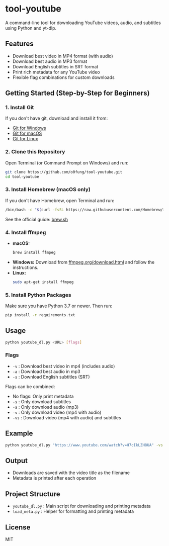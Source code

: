 # tool-youtube

A command-line tool for downloading YouTube videos, audio, and subtitles using Python and yt-dlp.

## Features
- Download best video in MP4 format (with audio)
- Download best audio in MP3 format
- Download English subtitles in SRT format
- Print rich metadata for any YouTube video
- Flexible flag combinations for custom downloads



## Getting Started (Step-by-Step for Beginners)

### 1. Install Git
If you don't have git, download and install it from:
- [Git for Windows](https://git-scm.com/download/win)
- [Git for macOS](https://git-scm.com/download/mac)
- [Git for Linux](https://git-scm.com/download/linux)

### 2. Clone this Repository
Open Terminal (or Command Prompt on Windows) and run:
```sh
git clone https://github.com/o0fung/tool-youtube.git
cd tool-youtube
```

### 3. Install Homebrew (macOS only)
If you don't have Homebrew, open Terminal and run:
```sh
/bin/bash -c "$(curl -fsSL https://raw.githubusercontent.com/Homebrew/install/HEAD/install.sh)"
```
See the official guide: [brew.sh](https://brew.sh)

### 4. Install ffmpeg
- **macOS:**
	```sh
	brew install ffmpeg
	```
- **Windows:** Download from [ffmpeg.org/download.html](https://ffmpeg.org/download.html) and follow the instructions.
- **Linux:**
	```sh
	sudo apt-get install ffmpeg
	```

### 5. Install Python Packages
Make sure you have Python 3.7 or newer. Then run:
```sh
pip install -r requirements.txt
```

## Usage
```sh
python youtube_dl.py <URL> [flags]
```

### Flags
- `-v` : Download best video in mp4 (includes audio)
- `-a` : Download best audio in mp3
- `-s` : Download English subtitles (SRT)

Flags can be combined:
- No flags: Only print metadata
- `-s` : Only download subtitles
- `-a` : Only download audio (mp3)
- `-v` : Only download video (mp4 with audio)
- `-vs` : Download video (mp4 with audio) and subtitles

## Example
```sh
python youtube_dl.py "https://www.youtube.com/watch?v=H7cIkLZH8UA" -vs
```

## Output
- Downloads are saved with the video title as the filename
- Metadata is printed after each operation

## Project Structure
- `youtube_dl.py` : Main script for downloading and printing metadata
- `load_meta.py` : Helper for formatting and printing metadata

## License
MIT
